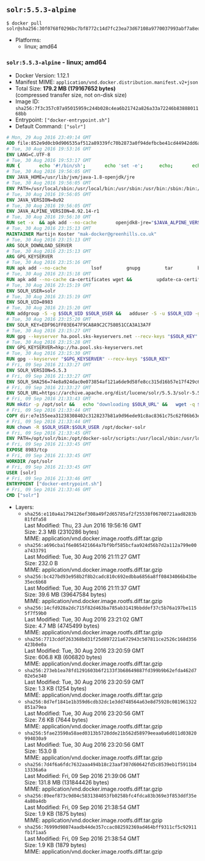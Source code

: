## `solr:5.5.3-alpine`

```console
$ docker pull solr@sha256:30f0768f0296bc7bf8772c14d7fc23ea73d67108a9770037993abf7a8ed3e530
```

-	Platforms:
	-	linux; amd64

### `solr:5.5.3-alpine` - linux; amd64

-	Docker Version: 1.12.1
-	Manifest MIME: `application/vnd.docker.distribution.manifest.v2+json`
-	Total Size: **179.2 MB (179167652 bytes)**  
	(compressed transfer size, not on-disk size)
-	Image ID: `sha256:7f3c357c07a95015959c244b028c4ea6b21742a826a33a72246b8388801168bb`
-	Entrypoint: `["docker-entrypoint.sh"]`
-	Default Command: `["solr"]`

```dockerfile
# Mon, 29 Aug 2016 23:49:14 GMT
ADD file:852e9d0cb9d906535af512a89339fc70b2873a0f94defbcbe41cd44942dd6ac8 in / 
# Tue, 30 Aug 2016 19:53:16 GMT
ENV LANG=C.UTF-8
# Tue, 30 Aug 2016 19:53:17 GMT
RUN { 		echo '#!/bin/sh'; 		echo 'set -e'; 		echo; 		echo 'dirname "$(dirname "$(readlink -f "$(which javac || which java)")")"'; 	} > /usr/local/bin/docker-java-home 	&& chmod +x /usr/local/bin/docker-java-home
# Tue, 30 Aug 2016 19:56:05 GMT
ENV JAVA_HOME=/usr/lib/jvm/java-1.8-openjdk/jre
# Tue, 30 Aug 2016 19:56:05 GMT
ENV PATH=/usr/local/sbin:/usr/local/bin:/usr/sbin:/usr/bin:/sbin:/bin:/usr/lib/jvm/java-1.8-openjdk/jre/bin:/usr/lib/jvm/java-1.8-openjdk/bin
# Tue, 30 Aug 2016 19:56:05 GMT
ENV JAVA_VERSION=8u92
# Tue, 30 Aug 2016 19:56:05 GMT
ENV JAVA_ALPINE_VERSION=8.92.14-r1
# Tue, 30 Aug 2016 19:56:10 GMT
RUN set -x 	&& apk add --no-cache 		openjdk8-jre="$JAVA_ALPINE_VERSION" 	&& [ "$JAVA_HOME" = "$(docker-java-home)" ]
# Tue, 30 Aug 2016 23:15:13 GMT
MAINTAINER Martijn Koster "mak-docker@greenhills.co.uk"
# Tue, 30 Aug 2016 23:15:13 GMT
ARG SOLR_DOWNLOAD_SERVER
# Tue, 30 Aug 2016 23:15:13 GMT
ARG GPG_KEYSERVER
# Tue, 30 Aug 2016 23:15:16 GMT
RUN apk add --no-cache         lsof         gnupg         tar         bash
# Tue, 30 Aug 2016 23:15:18 GMT
RUN apk add --no-cache ca-certificates wget &&         update-ca-certificates
# Tue, 30 Aug 2016 23:15:19 GMT
ENV SOLR_USER=solr
# Tue, 30 Aug 2016 23:15:19 GMT
ENV SOLR_UID=8983
# Tue, 30 Aug 2016 23:15:20 GMT
RUN addgroup -S -g $SOLR_UID $SOLR_USER &&   adduser -S -u $SOLR_UID -g $SOLR_USER $SOLR_USER
# Tue, 30 Aug 2016 23:15:20 GMT
ENV SOLR_KEY=EDF961FF03E647F9CA8A9C2C758051CCA3A13A7F
# Tue, 30 Aug 2016 23:15:27 GMT
RUN gpg --keyserver ha.pool.sks-keyservers.net --recv-keys "$SOLR_KEY"
# Tue, 30 Aug 2016 23:15:28 GMT
ENV GPG_KEYSERVER=hkp://ha.pool.sks-keyservers.net
# Tue, 30 Aug 2016 23:15:30 GMT
RUN gpg --keyserver "$GPG_KEYSERVER" --recv-keys "$SOLR_KEY"
# Fri, 09 Sep 2016 21:33:27 GMT
ENV SOLR_VERSION=5.5.3
# Fri, 09 Sep 2016 21:33:27 GMT
ENV SOLR_SHA256=74e8a924dac0e073854af121a6de9d58fe8cc315d16b57e17f429c6a91b0b065
# Fri, 09 Sep 2016 21:33:27 GMT
ENV SOLR_URL=https://archive.apache.org/dist/lucene/solr/5.5.3/solr-5.5.3.tgz
# Fri, 09 Sep 2016 21:33:43 GMT
RUN mkdir -p /opt/solr &&   echo "downloading $SOLR_URL" &&   wget -q $SOLR_URL -O /opt/solr.tgz &&   echo "downloading $SOLR_URL.asc" &&   wget -q $SOLR_URL.asc -O /opt/solr.tgz.asc &&   echo "$SOLR_SHA256 */opt/solr.tgz" | sha256sum -c - &&   (>&2 ls -l /opt/solr.tgz /opt/solr.tgz.asc) &&   gpg --batch --verify /opt/solr.tgz.asc /opt/solr.tgz &&   tar -C /opt/solr --extract --file /opt/solr.tgz --strip-components=1 &&   rm /opt/solr.tgz* &&   rm -Rf /opt/solr/docs/ &&   mkdir -p /opt/solr/server/solr/lib /opt/solr/server/solr/mycores &&   sed -i -e 's/#SOLR_PORT=8983/SOLR_PORT=8983/' /opt/solr/bin/solr.in.sh &&   sed -i -e '/-Dsolr.clustering.enabled=true/ a SOLR_OPTS="$SOLR_OPTS -Dsun.net.inetaddr.ttl=60 -Dsun.net.inetaddr.negative.ttl=60"' /opt/solr/bin/solr.in.sh &&   chown -R $SOLR_USER:$SOLR_USER /opt/solr &&   mkdir /docker-entrypoint-initdb.d /opt/docker-solr/
# Fri, 09 Sep 2016 21:33:44 GMT
COPY dir:e7e155eea31238308402c3128237b81a9d96ede91c8ac8361c75c62f06b63e9b in /opt/docker-solr/scripts 
# Fri, 09 Sep 2016 21:33:44 GMT
RUN chown -R $SOLR_USER:$SOLR_USER /opt/docker-solr
# Fri, 09 Sep 2016 21:33:45 GMT
ENV PATH=/opt/solr/bin:/opt/docker-solr/scripts:/usr/local/sbin:/usr/local/bin:/usr/sbin:/usr/bin:/sbin:/bin:/usr/lib/jvm/java-1.8-openjdk/jre/bin:/usr/lib/jvm/java-1.8-openjdk/bin
# Fri, 09 Sep 2016 21:33:45 GMT
EXPOSE 8983/tcp
# Fri, 09 Sep 2016 21:33:45 GMT
WORKDIR /opt/solr
# Fri, 09 Sep 2016 21:33:45 GMT
USER [solr]
# Fri, 09 Sep 2016 21:33:46 GMT
ENTRYPOINT ["docker-entrypoint.sh"]
# Fri, 09 Sep 2016 21:33:46 GMT
CMD ["solr"]
```

-	Layers:
	-	`sha256:e110a4a1794126ef308a49f2d65785af2f25538f06700721aad8283b81fdfa58`  
		Last Modified: Thu, 23 Jun 2016 19:56:16 GMT  
		Size: 2.3 MB (2310286 bytes)  
		MIME: application/vnd.docker.image.rootfs.diff.tar.gzip
	-	`sha256:a696cba1f6e865421664a7bf9bf585bcfaa924d56b7d2a112a799e00a7433791`  
		Last Modified: Tue, 30 Aug 2016 21:11:27 GMT  
		Size: 232.0 B  
		MIME: application/vnd.docker.image.rootfs.diff.tar.gzip
	-	`sha256:bc427bd93e958b2f8b2cadc810c692edbba6856a8ff08434066b43be35ec6b68`  
		Last Modified: Tue, 30 Aug 2016 21:11:37 GMT  
		Size: 39.6 MB (39647584 bytes)  
		MIME: application/vnd.docker.image.rootfs.diff.tar.gzip
	-	`sha256:14cfd928a2dc715f82d463ba785ab31419bbddef37c5b76a197be1155f7f59b0`  
		Last Modified: Tue, 30 Aug 2016 23:21:02 GMT  
		Size: 4.7 MB (4745499 bytes)  
		MIME: application/vnd.docker.image.rootfs.diff.tar.gzip
	-	`sha256:7713cddf263368bd31f25d897221a672943c507811ce2526c168d356423b0e0a`  
		Last Modified: Tue, 30 Aug 2016 23:20:59 GMT  
		Size: 606.8 KB (606820 bytes)  
		MIME: application/vnd.docker.image.rootfs.diff.tar.gzip
	-	`sha256:273eb1ea78fd1291603b6f2133f3b68649887fd399b9b62efda462d702e5e340`  
		Last Modified: Tue, 30 Aug 2016 23:20:59 GMT  
		Size: 1.3 KB (1254 bytes)  
		MIME: application/vnd.docker.image.rootfs.diff.tar.gzip
	-	`sha256:8d7ef1841e1b359d6cdb32dc1e3dd748564a63e8d75928c081961322851a79ea`  
		Last Modified: Tue, 30 Aug 2016 23:20:56 GMT  
		Size: 7.6 KB (7644 bytes)  
		MIME: application/vnd.docker.image.rootfs.diff.tar.gzip
	-	`sha256:5fae23590a58aed0313b5728dde21b562d58979eeaa0a6d011d03820994030a9`  
		Last Modified: Tue, 30 Aug 2016 23:20:56 GMT  
		Size: 153.0 B  
		MIME: application/vnd.docker.image.rootfs.diff.tar.gzip
	-	`sha256:7d4f6a6fdc7632aaa494b18c23aaf307d60642fd5c8539eb1f5911b413336a6a`  
		Last Modified: Fri, 09 Sep 2016 21:39:06 GMT  
		Size: 131.8 MB (131844426 bytes)  
		MIME: application/vnd.docker.image.rootfs.diff.tar.gzip
	-	`sha256:89eef873c9d04c5831384053fb0258bfc4fdca83b369e3f853ddf35e4a80a4db`  
		Last Modified: Fri, 09 Sep 2016 21:38:54 GMT  
		Size: 1.9 KB (1875 bytes)  
		MIME: application/vnd.docker.image.rootfs.diff.tar.gzip
	-	`sha256:76999d98074aadb44de357ccac082592369ad464bff9311cf5c92911fb1f1aa5`  
		Last Modified: Fri, 09 Sep 2016 21:38:54 GMT  
		Size: 1.9 KB (1879 bytes)  
		MIME: application/vnd.docker.image.rootfs.diff.tar.gzip
